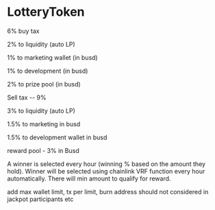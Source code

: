 # LotteryToken

6% buy tax
 
2% to liquidity (auto LP)
 
1% to marketing wallet (in busd)
 
1% to development (in busd)
 
2% to prize pool (in busd)

Sell tax -- 9% 
 
3% to liquidity (auto LP) 

1.5% to marketing in busd

1.5% to development wallet in busd

reward pool - 3% in Busd 

A winner is selected every hour (winning % based on the amount they hold). Winner will be selected using chainlink VRF function every hour automatically. There will min amount to qualify for reward.

add max wallet limit, tx per limit, burn address should not considered in jackpot participants etc
